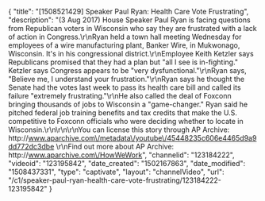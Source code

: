 {
    "title": "[1508521429] Speaker Paul Ryan: Health Care Vote Frustrating",
    "description": "(3 Aug 2017) House Speaker Paul Ryan is facing questions from Republican voters in Wisconsin who say they are frustrated with a lack of action in Congress.\r\nRyan held a town hall meeting Wednesday for employees of a wire manufacturing plant, Banker Wire, in Mukwonago, Wisconsin. It's in his congressional district.\r\nEmployee Keith Ketzler says Republicans promised that they had a plan but \"all I see is in-fighting.\" Ketzler says Congress appears to be \"very dysfunctional.\"\r\nRyan says, \"Believe me, I understand your frustration.\"\r\nRyan says he thought the Senate had the votes last week to pass its health care bill and called its failure \"extremely frustrating.\"\r\nHe also called the deal of Foxconn bringing thousands of jobs to Wisconsin a \"game-changer.\" Ryan said he pitched federal job training benefits and tax credits that make the U.S. competitive to Foxconn officials who were deciding whether to locate in Wisconsin.\r\n\r\n\r\nYou can license this story through AP Archive: http:\/\/www.aparchive.com\/metadata\/youtube\/45448235c606e4465d9a9dd772dc3dbe \r\nFind out more about AP Archive: http:\/\/www.aparchive.com\/HowWeWork",
    "channelid": "123184222",
    "videoid": "123195842",
    "date_created": "1502167863",
    "date_modified": "1508437331",
    "type": "captivate",
    "layout": "channelVideo",
    "url": "\/c1\/speaker-paul-ryan-health-care-vote-frustrating\/123184222-123195842"
}